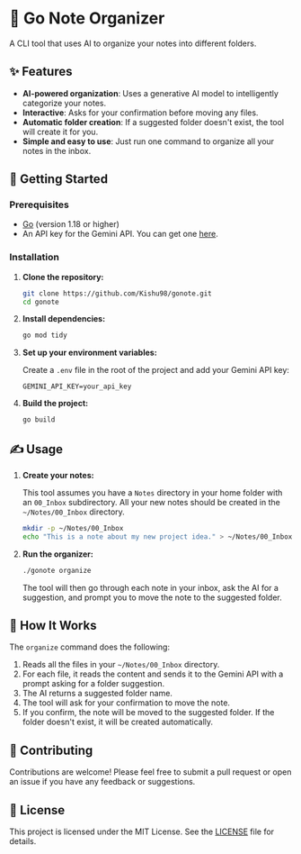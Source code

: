 # 📝 Go Note Organizer

A CLI tool that uses AI to organize your notes into different folders.

## ✨ Features

- **AI-powered organization**: Uses a generative AI model to intelligently categorize your notes.
- **Interactive**: Asks for your confirmation before moving any files.
- **Automatic folder creation**: If a suggested folder doesn't exist, the tool will create it for you.
- **Simple and easy to use**: Just run one command to organize all your notes in the inbox.

## 🚀 Getting Started

### Prerequisites

- [Go](https://golang.org/doc/install) (version 1.18 or higher)
- An API key for the Gemini API. You can get one [here](https://makersuite.google.com/).

### Installation

1. **Clone the repository:**

   ```bash
   git clone https://github.com/Kishu98/gonote.git
   cd gonote
   ```

2. **Install dependencies:**

   ```bash
   go mod tidy
   ```

3. **Set up your environment variables:**

   Create a `.env` file in the root of the project and add your Gemini API key:

   ```
   GEMINI_API_KEY=your_api_key
   ```

4. **Build the project:**

   ```bash
   go build
   ```

## ✍️ Usage

1. **Create your notes:**

   This tool assumes you have a `Notes` directory in your home folder with an `00_Inbox` subdirectory. All your new notes should be created in the `~/Notes/00_Inbox` directory.

   ```bash
   mkdir -p ~/Notes/00_Inbox
   echo "This is a note about my new project idea." > ~/Notes/00_Inbox/project_idea.txt
   ```

2. **Run the organizer:**

   ```bash
   ./gonote organize
   ```

   The tool will then go through each note in your inbox, ask the AI for a suggestion, and prompt you to move the note to the suggested folder.

## 🤔 How It Works

The `organize` command does the following:

1. Reads all the files in your `~/Notes/00_Inbox` directory.
2. For each file, it reads the content and sends it to the Gemini API with a prompt asking for a folder suggestion.
3. The AI returns a suggested folder name.
4. The tool will ask for your confirmation to move the note.
5. If you confirm, the note will be moved to the suggested folder. If the folder doesn't exist, it will be created automatically.

## 🙌 Contributing

Contributions are welcome! Please feel free to submit a pull request or open an issue if you have any feedback or suggestions.

## 📜 License

This project is licensed under the MIT License. See the [LICENSE](LICENSE) file for details.
